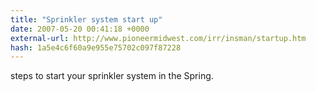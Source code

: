```yaml
---
title: "Sprinkler system start up"
date: 2007-05-20 00:41:18 +0000
external-url: http://www.pioneermidwest.com/irr/insman/startup.htm
hash: 1a5e4c6f60a9e955e75702c097f87228
---
```


steps to start your sprinkler system in the Spring.
